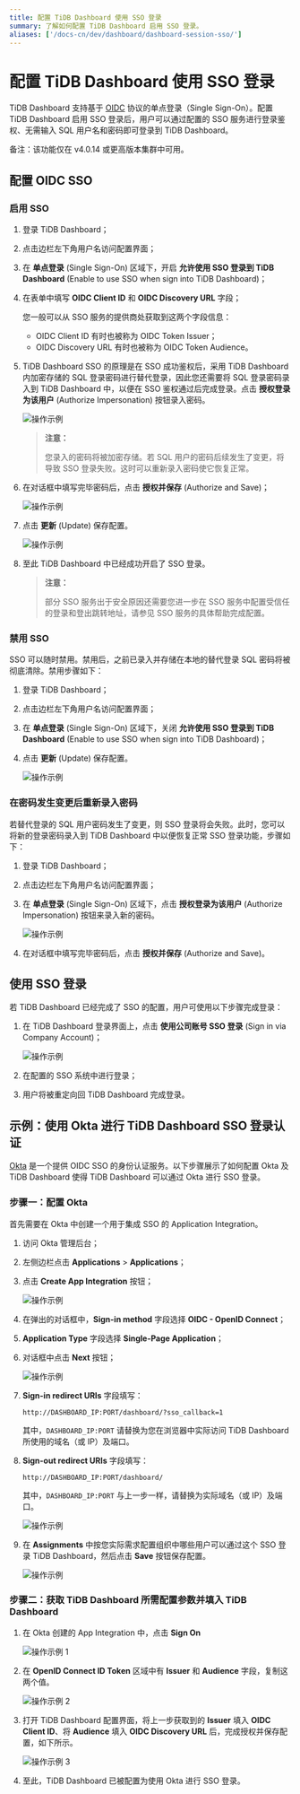 ```yaml
---
title: 配置 TiDB Dashboard 使用 SSO 登录
summary: 了解如何配置 TiDB Dashboard 启用 SSO 登录。
aliases: ['/docs-cn/dev/dashboard/dashboard-session-sso/']
---
```


# 配置 TiDB Dashboard 使用 SSO 登录

TiDB Dashboard 支持基于 [OIDC](https://openid.net/connect/) 协议的单点登录（Single Sign-On）。配置 TiDB Dashboard 启用 SSO 登录后，用户可以通过配置的 SSO 服务进行登录鉴权、无需输入 SQL 用户名和密码即可登录到 TiDB Dashboard。

备注：该功能仅在 v4.0.14 或更高版本集群中可用。

## 配置 OIDC SSO

### 启用 SSO

1. 登录 TiDB Dashboard；

2. 点击边栏左下角用户名访问配置界面；

3. 在 **单点登录** (Single Sign-On) 区域下，开启 **允许使用 SSO 登录到 TiDB Dashboard** (Enable to use SSO when sign into TiDB Dashboard)；

4. 在表单中填写 **OIDC Client ID** 和 **OIDC Discovery URL** 字段；

   您一般可以从 SSO 服务的提供商处获取到这两个字段信息：

   - OIDC Client ID 有时也被称为 OIDC Token Issuer；
   - OIDC Discovery URL 有时也被称为 OIDC Token Audience。

5. TiDB Dashboard SSO 的原理是在 SSO 成功鉴权后，采用 TiDB Dashboard 内加密存储的 SQL 登录密码进行替代登录，因此您还需要将 SQL 登录密码录入到 TiDB Dashboard 中，以便在 SSO 鉴权通过后完成登录。点击 **授权登录为该用户** (Authorize Impersonation) 按钮录入密码。

   ![操作示例](/media/dashboard/dashboard-session-sso-enable-1.png)

   > **注意：**
   >
   > 您录入的密码将被加密存储。若 SQL 用户的密码后续发生了变更，将导致 SSO 登录失败。这时可以重新录入密码使它恢复正常。

6. 在对话框中填写完毕密码后，点击 **授权并保存** (Authorize and Save)；

   ![操作示例](/media/dashboard/dashboard-session-sso-enable-2.png)

7. 点击 **更新** (Update) 保存配置。

   ![操作示例](/media/dashboard/dashboard-session-sso-enable-3.png)

8. 至此 TiDB Dashboard 中已经成功开启了 SSO 登录。

   > **注意：**
   >
   > 部分 SSO 服务出于安全原因还需要您进一步在 SSO 服务中配置受信任的登录和登出跳转地址，请参见 SSO 服务的具体帮助完成配置。

### 禁用 SSO

SSO 可以随时禁用。禁用后，之前已录入并存储在本地的替代登录 SQL 密码将被彻底清除。禁用步骤如下：

1. 登录 TiDB Dashboard；

2. 点击边栏左下角用户名访问配置界面；

3. 在 **单点登录** (Single Sign-On) 区域下，关闭 **允许使用 SSO 登录到 TiDB Dashboard** (Enable to use SSO when sign into TiDB Dashboard)；

4. 点击 **更新** (Update) 保存配置。

   ![操作示例](/media/dashboard/dashboard-session-sso-disable.png)

### 在密码发生变更后重新录入密码

若替代登录的 SQL 用户密码发生了变更，则 SSO 登录将会失败。此时，您可以将新的登录密码录入到 TiDB Dashboard 中以便恢复正常 SSO 登录功能，步骤如下：

1. 登录 TiDB Dashboard；

2. 点击边栏左下角用户名访问配置界面；

3. 在 **单点登录** (Single Sign-On) 区域下，点击 **授权登录为该用户** (Authorize Impersonation) 按钮来录入新的密码。

   ![操作示例](/media/dashboard/dashboard-session-sso-reauthorize.png)

4. 在对话框中填写完毕密码后，点击 **授权并保存** (Authorize and Save)。

## 使用 SSO 登录

若 TiDB Dashboard 已经完成了 SSO 的配置，用户可使用以下步骤完成登录：

1. 在 TiDB Dashboard 登录界面上，点击 **使用公司账号 SSO 登录** (Sign in via Company Account)；

   ![操作示例](/media/dashboard/dashboard-session-sso-signin.png)

2. 在配置的 SSO 系统中进行登录；

3. 用户将被重定向回 TiDB Dashboard 完成登录。

## 示例：使用 Okta 进行 TiDB Dashboard SSO 登录认证

[Okta](https://www.okta.com/) 是一个提供 OIDC SSO 的身份认证服务。以下步骤展示了如何配置 Okta 及 TiDB Dashboard 使得 TiDB Dashboard 可以通过 Okta 进行 SSO 登录。

### 步骤一：配置 Okta

首先需要在 Okta 中创建一个用于集成 SSO 的 Application Integration。

1. 访问 Okta 管理后台；

2. 左侧边栏点击 **Applications** > **Applications**；

3. 点击 **Create App Integration** 按钮；

   ![操作示例](/media/dashboard/dashboard-session-sso-okta-1.png)

4. 在弹出的对话框中，**Sign-in method** 字段选择 **OIDC - OpenID Connect**；

5. **Application Type** 字段选择 **Single-Page Application**；

6. 对话框中点击 **Next** 按钮；

   ![操作示例](/media/dashboard/dashboard-session-sso-okta-2.png)

7. **Sign-in redirect URIs** 字段填写：

   ```
   http://DASHBOARD_IP:PORT/dashboard/?sso_callback=1
   ```

   其中，`DASHBOARD_IP:PORT` 请替换为您在浏览器中实际访问 TiDB Dashboard 所使用的域名（或 IP）及端口。

8. **Sign-out redirect URIs** 字段填写：

   ```
   http://DASHBOARD_IP:PORT/dashboard/
   ```

   其中，`DASHBOARD_IP:PORT` 与上一步一样，请替换为实际域名（或 IP）及端口。

   ![操作示例](/media/dashboard/dashboard-session-sso-okta-3.png)

9. 在 **Assignments** 中按您实际需求配置组织中哪些用户可以通过这个 SSO 登录 TiDB Dashboard，然后点击 **Save** 按钮保存配置。

   ![操作示例](/media/dashboard/dashboard-session-sso-okta-4.png)

### 步骤二：获取 TiDB Dashboard 所需配置参数并填入 TiDB Dashboard

1. 在 Okta 创建的 App Integration 中，点击 **Sign On**

   ![操作示例 1](/media/dashboard/dashboard-session-sso-okta-info-1.png)

2. 在 **OpenID Connect ID Token** 区域中有 **Issuer** 和 **Audience** 字段，复制这两个值。

   ![操作示例 2](/media/dashboard/dashboard-session-sso-okta-info-2.png)

3. 打开 TiDB Dashboard 配置界面，将上一步获取到的 **Issuer** 填入 **OIDC Client ID**、将 **Audience** 填入 **OIDC Discovery URL** 后，完成授权并保存配置，如下所示。

   ![操作示例 3](/media/dashboard/dashboard-session-sso-okta-info-3.png)

4. 至此，TiDB Dashboard 已被配置为使用 Okta 进行 SSO 登录。
